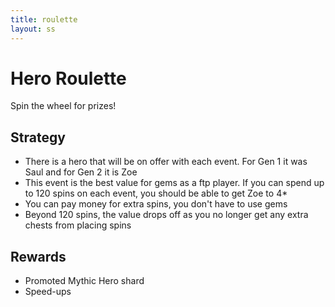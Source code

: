 ```yaml
---
title: roulette
layout: ss
---
```

# Hero Roulette
  
Spin the wheel for prizes!
  
## Strategy
- There is a hero that will be on offer with each event. For Gen 1 it was Saul and for Gen 2 it is Zoe
- This event is the best value for gems as a ftp player. If you can spend up to 120 spins on each event, you should be able to get Zoe to 4*
- You can pay money for extra spins, you don't have to use gems
- Beyond 120 spins, the value drops off as you no longer get any extra chests from placing spins 
  
## Rewards
- Promoted Mythic Hero shard
- Speed-ups